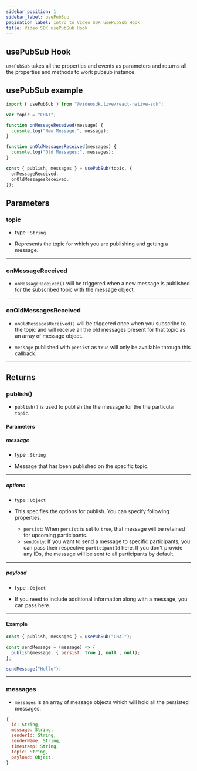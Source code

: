 ```yaml
---
sidebar_position: 1
sidebar_label: usePubSub
pagination_label: Intro to Video SDK usePubSub Hook
title: Video SDK usePubSub Hook
---
```


## usePubSub Hook

`usePubSub` takes all the properties and events as parameters and returns all the properties and methods to work pubsub instance.

## usePubSub example

```jsx title="usePubSub react hook"
import { usePubSub } from "@videosdk.live/react-native-sdk";

var topic = "CHAT";

function onMessageReceived(message) {
  console.log("New Message:", message);
}

function onOldMessagesReceived(messages) {
  console.log("Old Messages:", messages);
}

const { publish, messages } = usePubSub(topic, {
  onMessageReceived,
  onOldMessagesReceived,
});
```

## Parameters

### topic

- type : `String`

- Represents the topic for which you are publishing and getting a message.

---

### onMessageReceived

- `onMessageReceived()` will be triggered when a new message is published for the subscribed topic with the message object.

---

### onOldMessagesReceived

- `onOldMessagesReceived()` will be triggered once when you subscribe to the topic and will receive all the old messages present for that topic as an array of message object.

- `message` published with `persist` as `true` will only be available through this callback.

---

## Returns

### publish()

- `publish()` is used to publish the the message for the the particular `topic`.

#### Parameters

##### message

- type : `String`

- Message that has been published on the specific topic.

---

##### options

- type : `Object`

- This specifies the options for publish. You can specify following properties. 
  - `persist`: When `persist` is set to `true`, that message will be retained for upcoming participants.
  - `sendOnly`: If you want to send a message to specific participants, you can pass their respective `participantId` here. If you don't provide any IDs, the message will be sent to all participants by default.

---

##### payload

- type : `Object`

- If you need to include additional information along with a message, you can pass here.

---

#### Example

```js
const { publish, messages } = usePubSub("CHAT");

const sendMessage = (message) => {
  publish(message, { persist: true }, null , null);
};

sendMessage("Hello");
```

---

### messages

- `messages` is an array of message objects which will hold all the persisted messages.

```js title="Message Object"
{
  id: String,
  message: String,
  senderId: String,
  senderName: String,
  timestamp: String,
  topic: String,
  payload: Object,
}
```
